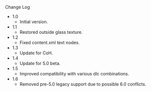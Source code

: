 
Change Log

* 1.0
  - Initial version.
* 1.1
  - Restored outside glass texture.
* 1.2
  - Fixed content.xml text nodes.
* 1.3
  - Update for CoH.
* 1.4
  - Update for 5.0 beta.
* 1.5
  - Improved compatibility with various dlc combinations.
* 1.6
  - Removed pre-5.0 legacy support due to possible 6.0 conflicts.